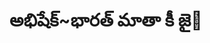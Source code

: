 # అభిషేక్~భారత్ మాతా కీ జై🚩

<!--
**s546553/s546553** is a ✨ _special_ ✨ repository because its `README.md` (this file) appears on your GitHub profile.

- 🔭 I’m currently working on JAVA
- 🌱 I’m currently learning GitHub
- 👯 I’m looking to collaborate on Application Development
- 💬 Ask me about My NATION 
- 📫 How to reach me: 660568163
